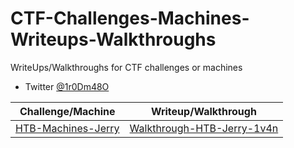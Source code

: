 # CTF-Challenges-Machines-Writeups-Walkthroughs

WriteUps/Walkthroughs for CTF challenges or machines
- Twitter [@1r0Dm48O](https://twitter.com/1r0Dm48O)

| Challenge/Machine | Writeup/Walkthrough |
| ------------ | ------------ |
| [HTB-Machines-Jerry](https://www.hackthebox.eu/home/users/profile/56686) | [Walkthrough-HTB-Jerry-1v4n](https://github.com/1r0dm480/CTF-Wr1T3uPs/raw/master/HTB/Machines/HTB-Machine-Jerry-Walkthrough-Jerry-1v4n-Released.pdf) |
